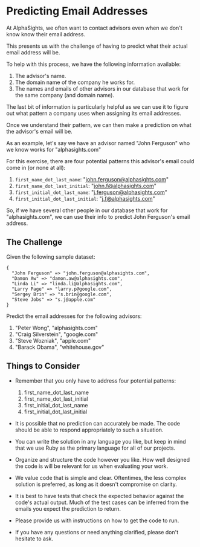 # Predicting Email Addresses
At AlphaSights, we often want to contact advisors even when we don't know know their email address.

This presents us with the challenge of having to predict what their actual email address will be.

To help with this process, we have the following information available:

1. The advisor's name.
2. The domain name of the company he works for.
3. The names and emails of other advisors in our database that work for the same company (and domain name).

The last bit of information is particularly helpful as we can use it to figure out what pattern a company uses when assigning its email addresses.

Once we understand their pattern, we can then make a prediction on what the advisor's email will be.

As an example, let's say we have an advisor named "John Ferguson" who we know works for "alphasights.com"

For this exercise, there are four potential patterns this advisor's email could come in (or none at all):

1. `first_name_dot_last_name`: "john.ferguson@alphasights.com"
2. `first_name_dot_last_initial`: "john.f@alphasights.com"
3. `first_initial_dot_last_name`: "j.ferguson@alphasights.com"
4. `first_initial_dot_last_initial`: "j.f@alphasights.com"

So, if we have several other people in our database that work for "alphasights.com", we can use their info to predict John Ferguson's email address.

## The Challenge
Given the following sample dataset:

```
{
  "John Ferguson" => "john.ferguson@alphasights.com",
  "Damon Aw" => "damon.aw@alphasights.com",
  "Linda Li" => "linda.li@alphasights.com",
  "Larry Page" => "larry.p@google.com",
  "Sergey Brin" => "s.brin@google.com",
  "Steve Jobs" => "s.j@apple.com"
}
```

Predict the email addresses for the following advisors:

1. "Peter Wong", "alphasights.com"
2. "Craig Silverstein", "google.com"
3. "Steve Wozniak", "apple.com"
4. "Barack Obama", "whitehouse.gov"

## Things to Consider

* Remember that you only have to address four potential patterns:

	1. first_name_dot_last_name
	2. first_name_dot_last_initial
	3. first_initial_dot_last_name
	4. first_initial_dot_last_initial

* It is possible that no prediction can accurately be made. The code should be able
to respond appropriately to such a situation.

* You can write the solution in any language you like, but keep in mind that we
use Ruby as the primary language for all of our projects.

* Organize and structure the code however you like. How well designed the code is
will be relevant for us when evaluating your work.

* We value code that is simple and clear. Oftentimes, the less complex solution is preferred, as long as it doesn't compromise on clarity.

* It is best to have tests that check the expected behavior against the code's
actual output. Much of the test cases can be inferred from the emails you expect
the prediction to return.

* Please provide us with instructions on how to get the code to run.

* If you have any questions or need anything clarified, please don't hesitate to ask.

